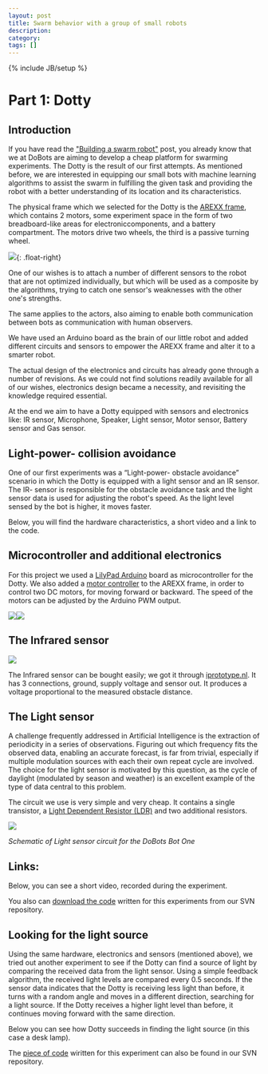 ```yaml
---
layout: post
title: Swarm behavior with a group of small robots
description: 
category: 
tags: []
---
```

{% include JB/setup %}

#  Part 1: Dotty

##  Introduction

If you have read the ["Building a swarm robot"](http://www.dobots.nl/blog/-/blogs/building-a-swarm-bot) post, you
already know that we at DoBots are aiming to develop a cheap platform for
swarming experiments. The Dotty is the result of our first attempts. As
mentioned before, we are interested in equipping our small bots with machine
learning algorithms to assist the swarm in fulfilling the given task and
providing the robot with a better understanding of its location and its
characteristics.

The physical frame which we selected for the Dotty is the [AREXX frame](http://www.arexx.com/arexx.php?cmd=goto&cparam=p_robot_chassis), which
contains 2 motors, some experiment space in the form of two breadboard-like
areas for electroniccomponents, and a battery compartment. The motors drive
two wheels, the third is a passive turning wheel.

![](http://www.arexx.com/data/images/dp/robo_chassis.jpg){: .float-right}

One of our wishes is to attach a number of different sensors to the robot that
are not optimized individually, but which will be used as a composite by the
algorithms, trying to catch one sensor's weaknesses with the other one's
strengths.

The same applies to the actors, also aiming to enable both communication
between bots as communication with human observers.

We have used an Arduino board as the brain of our little robot and added
different circuits and sensors to empower the AREXX frame and alter it to a
smarter robot.

The actual design of the electronics and circuits has already gone through a
number of revisions. As we could not find solutions readily available for all
of our wishes, electronics design became a necessity, and revisiting the
knowledge required essential.

At the end we aim to have a Dotty equipped with sensors and electronics
like: IR sensor, Microphone, Speaker, Light sensor, Motor sensor, Battery
sensor and Gas sensor.

##  Light-power- collision avoidance

One of our first experiments was a “Light-power- obstacle avoidance” scenario
in which the Dotty is equipped with a light sensor and an IR sensor. The IR-
sensor is responsible for the obstacle avoidance task and the light sensor
data is used for adjusting the robot's speed. As the light level sensed by the
bot is higher, it moves faster.

Below, you will find the hardware characteristics, a short video and a link to
the code.

##  Microcontroller and additional electronics

For this project we used a [LilyPad Arduino](http://arduino.cc/en/Main/ArduinoBoardLilyPad) board as
microcontroller for the Dotty. We also added a [motor controller](http://www.sparkfun.com/products/9457) to the AREXX frame, in
order to control two DC motors, for moving forward or backward. The speed of
the motors can be adjusted by the Arduino PWM output.

![](\[$dl-reference=/groups/10157/portlets/20/file-entries/23526/1.0.xml$\])![](\[$dl-reference=/groups/10157/portlets/20/file-entries/23539/1.0.xml$\])

##  The Infrared sensor

![](\[$dl-reference=/groups/10157/portlets/20/file-entries/23554/1.0.xml$\])

The Infrared sensor can be bought easily; we got it through
[iprototype.nl](http://iprototype.nl/products/components/sensors/ir-sensor-4-30). It has 3 connections, ground, supply voltage and sensor out. It
produces a voltage proportional to the measured obstacle distance.

##  The Light sensor

A challenge frequently addressed in Artificial Intelligence is the extraction
of periodicity in a series of observations. Figuring out which frequency fits
the observed data, enabling an accurate forecast, is far from trivial,
especially if multiple modulation sources with each their own repeat cycle are
involved. The choice for the light sensor is motivated by this question, as
the cycle of daylight (modulated by season and weather) is an excellent
example of the type of data central to this problem.

The circuit we use is very simple and very cheap. It contains a single
transistor, a [Light Dependent Resistor (LDR)](http://iprototype.nl/products/components/sensors/ldr) and two
additional resistors.

![](\[$dl-reference=/groups/10157/portlets/20/file-entries/23462/1.0.xml$\])

_Schematic of Light sensor circuit for the DoBots Bot One_

##  Links:

Below, you can see a short video, recorded during the experiment.

You also can [download the code](http://dev.almende.com/svn/coquetry/avoidance/light_powered_obstacle_avoidance_LED.ino) written for this experiments from our SVN
repository.

##  Looking for the light source

Using the same hardware, electronics and sensors (mentioned above), we tried
out another experiment to see if the Dotty can find a source of light by
comparing the received data from the light sensor. Using a simple feedback
algorithm, the received light levels are compared every 0.5 seconds. If the
sensor data indicates that the Dotty is receiving less light than before, it
turns with a random angle and moves in a different direction, searching for a
light source. If the Dotty receives a higher light level than before, it
continues moving forward with the same direction.

Below you can see how Dotty succeeds in finding the light source (in this
case a desk lamp).

The [piece of code](http://dev.almende.com/svn/coquetry/Head2light.ino)
wiritten for this experiment can also be found in our SVN repository.


